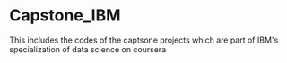 # Capstone_IBM
This includes the codes of the captsone projects which are part of IBM's specialization of data science on coursera

